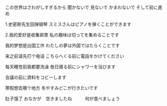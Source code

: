 この世界はさわがしすぎるから
聞かないで
見ないで
かまわないで
そして前に進め

1.史密斯先生回弹钢琴
スミスさんはピアノを弾くことができます

2.我的爱好是收集邮票
私の趣味は切ってを集めることです


我的梦想是出国工作
わたしの夢は外国ではたらくことです

来之前请先打个电话
こちらへくる前に電話をかけてください


每天睡觉前我都要洗澡
毎日寝る前にシャワーを浴びます

会議の前に資料をコビーします


寒假想去哪个地方
冬やすみどこが行きたいです

肚子饿了
おなかが　空きましたね　　　何が食べましょう
